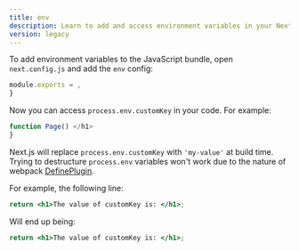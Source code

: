 ```yaml
---
title: env
description: Learn to add and access environment variables in your Next.js application at build time.
version: legacy
---
```


To add environment variables to the JavaScript bundle, open `next.config.js` and add the `env` config:

```js filename="next.config.js"
module.exports = ,
}
```

Now you can access `process.env.customKey` in your code. For example:

```jsx
function Page() </h1>
}

```

Next.js will replace `process.env.customKey` with `'my-value'` at build time. Trying to destructure `process.env` variables won't work due to the nature of webpack [DefinePlugin](https://webpack.js.org/plugins/define-plugin/).

For example, the following line:

```jsx
return <h1>The value of customKey is: </h1>;
```

Will end up being:

```jsx
return <h1>The value of customKey is: </h1>;
```
